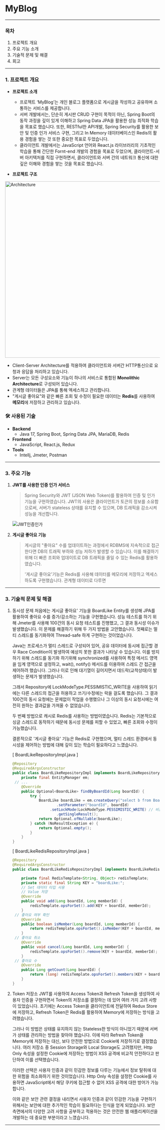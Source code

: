# MyBlog

---

### 목차

1. 프로젝트 개요
2. 주요 기능 소개 
3. 기술적 문제 및 해결
4. 회고

---

### 1. 프로젝트 개요

- **프로젝트 소개**
  - 프로젝트 ‘MyBlog’는 개인 블로그 플랫폼으로 게시글을 작성하고 공유하며 소통하는 서비스를 제공합니다. 
  - 서버 개발에서는, 단순히 게시판 CRUD 구현이 목적이 아닌, Spring Boot의 동작 과정을 깊이 있게 이해하고 Spring Data JPA을 활용한 성능 최적화 학습을 목표로 했습니다. 또한, RESTful한 API개발, Spring Security를 활용한 보안 및 인증 인가 서비스 구현, 그리고 In Memory 데이터베이스인 Redis의 활용 경험을 쌓는 것 또한 중요한 목표로 두었습니다.
  - 클라이언트 개발에서는 JavaScript 언어와 React.js 라이브러리의 기초적인 학습을 통해 간단한 Fornt-end 개발의 경험을 목표로 두었으며,  클라이언트-서버 아키텍처를 직접 구현하면서, 클라이언트와 서버 간의 네트워크 통신에 대한 깊은 이해와 경험을 쌓는 것을 목표로 했습니다.


- **프로젝트 구조**

<img width="573" alt="Architecture" src="https://github.com/gusm96/myblog-boot/assets/77833389/498b2261-bab6-41c7-95c4-216a7f64b096">

- Client-Server Architecture를 적용하여 클라이언트와 서버간 HTTP통신으로 요청과 응답을 처리하고 있습니다.
- Server는 모든 구성요소와 기능이 하나의 서비스로 통합된 **Monolithic Architecture**로 구성되어 있습니다.
- 관계형 데이터들은 JPA를 통해 엑세스하고 관리합니다.
- "게시글 좋아요"와 같은 빠른 조회 및 수정이 필요한 데이터는 **Redis**를 사용하여 **메모리**에 저장하고 관리하고 있습니다.

### 🛠️ 사용된 기술

- **Backend**
  - Java 17, Spring Boot, Spring Data JPA, MariaDB, Redis
- **Frontend**
  - JavaScript, React.js, Redux
- **Tools**
  - Intellj, Jmeter, Postman

---

### 3. 주요 기능

1. **JWT를 사용한 인증 인가 서비스**

   > Spring Security와 JWT (JSON Web Token)를 활용하여 인증 및 인가 기능을 구현하였습니다. JWT의 사용은 클라이언트가 토큰의 정보를 소유함으로써, 서버가 stateless 상태를 유지할 수 있으며, DB 트래픽을 감소시켜 성능을 개선합니다.

   <a align="center">![JWT인증인가](https://github.com/gusm96/myblog-boot/assets/77833389/6e2f27cb-2376-4809-9a43-7a445f65f3f2)</a>

   

2. **게시글 좋아요 기능**

   > 게시글의 "좋아요" 수를 업데이트하는 과정에서 RDBMS에 지속적으로 접근한다면 DB의 트래픽 부하와 성능 저하가 발생할 수 있습니다. 이를 해결하기 위해 더 빠른 조회와 업데이트로 DB 트래픽을 줄일 수 있는 Redis를 활용하였습니다.
   >
   > '게시글 좋아요'기능은 Redis를 사용해 데이터를 메모리에 저장하고 엑세스 하도록 구현했습니다. 관계형 데이터로 다루면 

   

-----

### 3.  기술적 문제 및 해결

1. 동시성 문제
   처음에는 게시글 좋아요' 기능을 BoardLike Entity를 생성해 JPA를 활용하여 좋아요 수를 증가/감소하는 기능을 구현했습니다. 성능 테스트를 하기 위해 Jmeter를 사용해 100건의 동시 요청 테스트를 진행했고, 그 결과 동시성 이슈가 발생했습니다. 이 문제를 해결하기 위해 두 가지 방법을 고안했습니다. 첫째로는 멀티 스레드를 동기화하여 Thread-safe 하게 구현하는 것이었습니다.

   Java는 프로세스가 멀티 스레드로 구성되어 있어, 공유 데이터에 동시에 접근할 경우 Race Condition이 발생하여 예상치 못한 결과가 나타날 수 있습니다. 이를 방지하기 위해 스레드를 동기화 하기위해 synchronized를 사용하여 특정 메서드 영역을 임계 영역으로 설정하고, wait(), notify() 메서드를 이용하여 스레드 간 접근을 제어하려 했습니다. 그러나 이로 인해 대기열이 길어지면서 데드락(교착상태)이 발생하는 문제가 발생했습니다.

   그래서 Repository에 LockModeType.PESSIMISTIC_WRITE을 사용하여 읽기에는 다른 스레드의 접근을 허용하고 쓰기/수정에는 락을 걸도록 했습니다. 그 결과 100건의 동시 요청에는 문제없이 작업을 수행했으나 그 이상의 동시 요청시에는 여전히 원하는 결과값을 가져올 수 없었습니다. 

   두 번째 방법으로 캐시로 Redis를 사용하는 방법이였습니다. Redis는 기본적으로 싱글 스레드로 동작하기 때문에 동시성 문제를 피할 수 있었고, 빠른 조회와 수정이 가능했습니다. 

   결론적으로 '게시글 좋아요' 기능은 Redis로 구현했으며, 멀티 스레드 환경에서 동시성을 제어하는 방법에 대해 깊이 있는 학습이 필요하다고 느꼈습니다. 

   [ BoardLikeRepositoryImpl.java ]

   ```java
   @Repository
   @RequiredArgsConstructor
   public class BoardLikeRepositoryImpl implements BoardLikeRepository {
       private final EntityManager em;
   	// ...
       @Override
       public Optional<BoardLike> findByBoardId(Long boardId) {
           try {
               BoardLike boardLike = em.createQuery("select b from BoardLike b where b.board.id =: boardId", BoardLike.class)
                       .setParameter("boardId", boardId)
                   	.setLockMode(LockModeType.PESSIMISTIC_WRITE) // 비관적 락 적용 읽기는 허용, 쓰기 및 수정 락
                       .getSingleResult();
               return Optional.ofNullable(boardLike);
           } catch (NoResultException e) {
               return Optional.empty();
           }
       }
   }
   ```

   [ BoardLikeRedisRepositoryImpl.java ]

   ```java
   @Repository
   @RequiredArgsConstructor
   public class BoardLikeRedisRepositoryImpl implements BoardLikeRedisRepository {
   
       private final RedisTemplate<String, Object> redisTemplate;
       private static final String KEY = "boardLike:";
       // Set 데이터 타입 사용
       // Value 저장
       @Override
       public void add(Long boardId, Long memberId) {
           redisTemplate.opsForSet().add(KEY + boardId, memberId);
       }
   	// 좋아요 여부 확인
       @Override
       public boolean isMember(Long boardId, Long memberId) {
           return redisTemplate.opsForSet().isMember(KEY + boardId, memberId);
       }
   	// 좋아요 취소
       @Override
       public void cancel(Long boardId, Long memberId) {
           redisTemplate.opsForSet().remove(KEY + boardId, memberId);
       }
   	// 좋아요 수
       @Override
       public Long getCount(Long boardId) {
           return (long) redisTemplate.opsForSet().members(KEY + boardId).size();
       }
   }
   ```

2. Token 저장소
   JWT를 사용하여 Access Token과 Refresh Token을 생성하여 사용자 인증을 구현하면서 Token의 저장소를 결정하는 데 있어 여러 가지 고려 사항이 있었습니다. 초기에는 Access Token을 클라이언트에 전달하여 Redux Store에 저장하고, Refresh Token은 Redis를 활용하여 Memory에 저장하는 방식을 고려했습니다.

   그러나 이 방법은 상태를 유지하지 않는 Stateless한 방식이 아니었기 때문에 서버가 상태를 관리하는 방법을 찾아야 했습니다. 이에 따라 Refresh Token을 Memory에 저장하는 대신, 보다 안전한 방법으로 Cookie에 저장하기로 결정했습니다. 여러 저장소 중 Session Storage와 Local Storage도 고려했지만, Http Only 속성을 설정한 Cookie에 저장하는 방법이 XSS 공격에 비교적 안전하다고 판단하여 이를 선택했습니다.

   이러한 선택은 사용자 인증과 같이 민감한 정보를 다루는 기능에서 정보 탈취에 대한 위험을 최소화하기 위한 것이었습니다. Http Only 속성을 설정한 Cookie를 사용하면 JavaScript에서 해당 쿠키에 접근할 수 없어 XSS 공격에 대한 방어가 가능합니다.

   이와 같은 보안 관련 결정을 내리면서 사용자 인증과 같이 민감한 기능을 구현하기 위해서는 보안에 대한 추가적인 학습이 필요하다는 인식을 얻게 되었습니다. 보안 측면에서의 다양한 고려 사항을 공부하고 적용하는 것은 안전한 웹 애플리케이션을 개발하는 데 중요한 부분이라고 느꼈습니다.

-----

